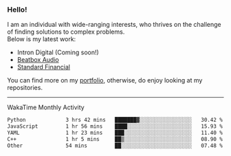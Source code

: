 ### Hello!

I am an individual with wide-ranging interests, who thrives on the challenge of finding solutions to complex problems. <br/> Below is my latest work:
- Intron Digital (Coming soon!)
- [Beatbox Audio](https://bumbleboss.xyz/w/beatbox-audio)
- [Standard Financial](https://bumbleboss.xyz/w/standard-financial)

You can find more on my [portfolio](https://bumbleboss.xyz/work), otherwise, do enjoy looking at my repositories.

---

WakaTime Monthly Activity

<!--START_SECTION:waka-->

```txt
Python             3 hrs 42 mins   ███████▓░░░░░░░░░░░░░░░░░   30.42 %
JavaScript         1 hr 56 mins    ████░░░░░░░░░░░░░░░░░░░░░   15.93 %
YAML               1 hr 23 mins    ███░░░░░░░░░░░░░░░░░░░░░░   11.40 %
C++                1 hr 5 mins     ██▒░░░░░░░░░░░░░░░░░░░░░░   08.90 %
Other              54 mins         ██░░░░░░░░░░░░░░░░░░░░░░░   07.48 %
```

<!--END_SECTION:waka-->
